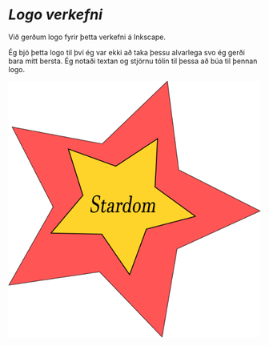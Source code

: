 # *Logo verkefni*
Við gerðum logo fyrir þetta verkefni á Inkscape. 

Ég bjó þetta logo til því ég var ekki að taka þessu alvarlega svo ég gerði bara mitt bersta. Ég notaði textan og stjörnu tólin til þessa að búa til þennan logo. 

![Mynd](Logo1.png)
